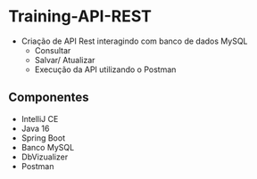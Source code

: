 # Training-API-REST

- Criação de API Rest interagindo com banco de dados MySQL
  - Consultar
  - Salvar/ Atualizar
  - Execução da API utilizando o Postman
  
  
  
## Componentes 
  
 - IntelliJ CE
 - Java 16
 - Spring Boot
 - Banco MySQL
 - DbVizualizer
 - Postman
  
